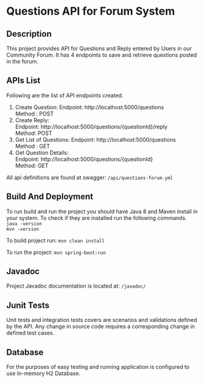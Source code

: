 Questions API for Forum System
==============================


## Description
 This project provides API for Questions and Reply entered by Users in our Community Forum.
 It has 4 endpoints to save and retrieve questions posted in the forum.

## APIs List
Following are the list of API endpoints created.
1. Create Question:
   Endpoint: http://localhost:5000/questions <br/>
   Method  : POST
2. Create Reply: <br/>
   Endpoint: http://localhost:5000/questions/{questionId}/reply <br/>
   Method: POST
3. Get List of Questions:
   Endpoint: http://localhost:5000/questions <br/>
   Method  : GET
4. Get Question Details: <br/>
   Endpoint: http://localhost:5000/questions/{questionId} <br/>
   Method: GET
   
All api definitions are found at swagger: `/api/questions-forum.yml`

## Build And Deployment
 To run build and run the project you should have Java 8 and Maven install in your system.
 To check if they are installed run the following commands. <br/>
 `java -version` <br/>
 `mvn -version`
 
 To build project run: 
 `mvn clean install`
 
 To run the project: `mvn spring-boot:run `
 
 ## Javadoc
 Project Javadoc documentation is located at: `/javadoc/ `

## Junit Tests
Unit tests and integration tests covers are scenarios and validations defined by the API. 
Any change in source code requires a corresponding change in defined test cases.

## Database
For the purposes of easy testing and running application is configured to use In-memory H2 Database.
 